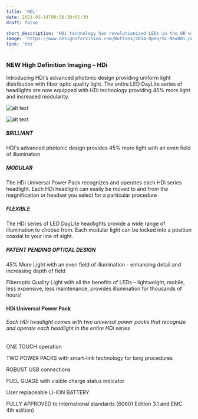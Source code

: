 ```yaml
---
title: 'HDi'
date: 2021-05-14T00:50:30+05:30
draft: false

short_description: 'HDi technology has revolutionized LEDs in the OR with uniform light distribution and fiber optic quality light.'
image: 'https://www.designsforvision.com/Buttons/2014-Open/SL-NewHDi.png'
link: 'hdi'
---
```


### NEW High Definition Imaging – HDi

Introducing HDi's advanced photonic design providing uniform light distribution with fiber optic quality light. The entire LED DayLite series of headlights are now equipped with HDi technology providing 45% more light and increased modularity.

![alt text](https://www.designsforvision.com/DVIimg/ThreeHDIs2PP.jpg 'Logo Title Text 1')

![alt text](https://www.designsforvision.com/DVIimg/CompareHDi-round-650.png 'Logo Title Text 1')

##### BRILLIANT

HDi's advanced photonic design provides 45% more light with an even field of illumination

##### MODULAR

The HDi Universal Power Pack recognizes and operates each HDi series headlight. Each HDi headlight can easily be moved to and from the magnification or headset you select for a particular procedure

##### FLEXIBLE

The HDi series of LED DayLite headlights provide a wide range of illumination to choose from. Each modular light can be locked into a position coaxial to your line of sight.

##### PATENT PENDING OPTICAL DESIGN

45% More Light with an even field of illumination - enhancing detail and increasing depth of field

Fiberoptic Quality Light with all the benefits of LEDs – lightweight, mobile, less expensive, less maintenance, provides illumination for thousands of hours!

#### HDi Universal Power Pack

###### Each HDi headlight comes with two universal power packs that recognize and operate each headlight in the entire HDi series

ONE TOUCH operation

TWO POWER PACKS with smart-link technology for long procedures

ROBUST USB connections

FUEL GUAGE with visible charge status indicator

User replaceable LI-ION BATTERY

FULLY APPROVED to International standards (60601 Edition 3.1 and EMC 4th edition)
